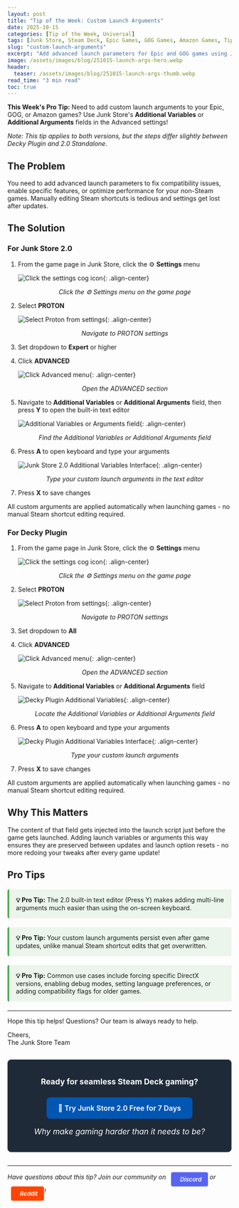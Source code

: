 ```yaml
---
layout: post
title: "Tip of the Week: Custom Launch Arguments"
date: 2025-10-15
categories: [Tip of the Week, Universal]
tags: [Junk Store, Steam Deck, Epic Games, GOG Games, Amazon Games, Tips & Tricks, Advanced Settings, Proton]
slug: "custom-launch-arguments"
excerpt: "Add advanced launch parameters for Epic and GOG games using Junk Store's Advanced settings. 2.0 includes a built-in text editor for easier configuration."
image: /assets/images/blog/251015-launch-args-hero.webp
header:
  teaser: /assets/images/blog/251015-launch-args-thumb.webp
read_time: "3 min read"
toc: true
---
```


**This Week's Pro Tip:** Need to add custom launch arguments to your Epic, GOG, or Amazon games? Use Junk Store's **Additional Variables** or **Additional Arguments** fields in the Advanced settings!

*Note: This tip applies to both versions, but the steps differ slightly between Decky Plugin and 2.0 Standalone.*

<h2 style="text-align: left !important; margin-left: 0;">The Problem</h2>

You need to add advanced launch parameters to fix compatibility issues, enable specific features, or optimize performance for your non-Steam games. Manually editing Steam shortcuts is tedious and settings get lost after updates.

<h2 style="text-align: left !important; margin-left: 0;">The Solution</h2>

### For Junk Store 2.0

1. From the game page in Junk Store, click the ⚙️ **Settings** menu

   ![Click the settings cog icon](/assets/images/blog/cogicon.webp){: .align-center}
   <p style="text-align: center; font-style: italic;">Click the ⚙️ Settings menu on the game page</p>

2. Select **PROTON**

   ![Select Proton from settings](/assets/images/blog/protonmenu.webp){: .align-center}
   <p style="text-align: center; font-style: italic;">Navigate to PROTON settings</p>

3. Set dropdown to **Expert** or higher

4. Click **ADVANCED**

   ![Click Advanced menu](/assets/images/blog/advancedmenu.webp){: .align-center}
   <p style="text-align: center; font-style: italic;">Open the ADVANCED section</p>

5. Navigate to **Additional Variables** or **Additional Arguments** field, then press **Y** to open the built-in text editor

   ![Additional Variables or Arguments field](/assets/images/blog/addargs.webp){: .align-center}
   <p style="text-align: center; font-style: italic;">Find the Additional Variables or Additional Arguments field</p>

6. Press **A** to open keyboard and type your arguments

   ![Junk Store 2.0 Additional Variables Interface](/assets/images/blog/2.0-addvar.jpg){: .align-center}
   <p style="text-align: center; font-style: italic;">Type your custom launch arguments in the text editor</p>

7. Press **X** to save changes

All custom arguments are applied automatically when launching games - no manual Steam shortcut editing required.

### For Decky Plugin

1. From the game page in Junk Store, click the ⚙️ **Settings** menu

   ![Click the settings cog icon](/assets/images/blog/cogicon.webp){: .align-center}
   <p style="text-align: center; font-style: italic;">Click the ⚙️ Settings menu on the game page</p>

2. Select **PROTON**

   ![Select Proton from settings](/assets/images/blog/protonmenu.webp){: .align-center}
   <p style="text-align: center; font-style: italic;">Navigate to PROTON settings</p>

3. Set dropdown to **All**

4. Click **ADVANCED**

   ![Click Advanced menu](/assets/images/blog/advancedmenu.webp){: .align-center}
   <p style="text-align: center; font-style: italic;">Open the ADVANCED section</p>

5. Navigate to **Additional Variables** or **Additional Arguments** field

   ![Decky Plugin Additional Variables](/assets/images/blog/deckyargsvars.webp){: .align-center}
   <p style="text-align: center; font-style: italic;">Locate the Additional Variables or Additional Arguments field</p>

6. Press **A** to open keyboard and type your arguments

   ![Decky Plugin Additional Variables Interface](/assets/images/blog/decky-advar.jpg){: .align-center}
   <p style="text-align: center; font-style: italic;">Type your custom launch arguments</p>

7. Press **X** to save changes

All custom arguments are applied automatically when launching games - no manual Steam shortcut editing required.

<h2 style="text-align: left !important; margin-left: 0;">Why This Matters</h2>

The content of that field gets injected into the launch script just before the game gets launched. Adding launch variables or arguments this way ensures they are preserved between updates and launch option resets - no more redoing your tweaks after every game update!

<h2 style="text-align: left !important; margin-left: 0;">Pro Tips</h2>

<div class="tip-callout">
  <strong>💡 Pro Tip:</strong> The 2.0 built-in text editor (Press Y) makes adding multi-line arguments much easier than using the on-screen keyboard.
</div>

<div class="tip-callout">
  <strong>💡 Pro Tip:</strong> Your custom launch arguments persist even after game updates, unlike manual Steam shortcut edits that get overwritten.
</div>

<div class="tip-callout">
  <strong>💡 Pro Tip:</strong> Common use cases include forcing specific DirectX versions, enabling debug modes, setting language preferences, or adding compatibility flags for older games.
</div>

---

Hope this tip helps! Questions? Our team is always ready to help.

Cheers,<br>
The Junk Store Team

<div class="inline-blog-cta">
  <p><strong>Ready for seamless Steam Deck gaming?</strong></p>
  <a href="/buy_now/" class="inline-blog-cta-button">
    🚀 Try Junk Store 2.0 Free for 7 Days
  </a>
  <p class="inline-cta-subtext">Why make gaming harder than it needs to be?</p>
</div>

---

*Have questions about this tip? Join our community on <a href="https://discord.gg/6mRUhR6Teh" target="_blank" rel="noopener" class="community-btn discord-btn"><i class="fab fa-discord" style="margin-right: 6px;"></i>Discord</a> or <a href="https://www.reddit.com/r/JunkStore" target="_blank" rel="noopener" class="community-btn reddit-btn"><i class="fab fa-reddit" style="margin-right: 6px;"></i>Reddit</a>!*

<style>
/* Callout boxes */
.tip-callout {
  background: rgba(76, 175, 80, 0.1);
  border-left: 4px solid #4caf50;
  padding: 15px;
  margin: 20px 0;
  border-radius: 4px;
}

.community-btn {
  display: inline-flex;
  align-items: center;
  padding: 6px 12px;
  border-radius: 4px;
  text-decoration: none;
  font-weight: 600;
  font-size: 13px;
  transition: all 0.2s ease;
  border: 2px solid transparent;
  margin-left: 8px;
  color: white !important;
}

.discord-btn {
  background: #5865f2;
}

.reddit-btn {
  background: #ff4500;
}

.community-btn:hover {
  transform: translateY(-1px);
  box-shadow: 0 4px 12px rgba(0, 0, 0, 0.3);
  text-decoration: none;
  color: white !important;
  opacity: 0.9;
}

.inline-blog-cta {
  text-align: center;
  background: #1e2a38;
  border-radius: 8px;
  padding: 20px;
  margin: 30px 0;
  border: 1px solid #3a4a5c;
}

.inline-blog-cta p {
  margin-bottom: 15px;
  color: #fff;
  font-size: 1.1rem;
}

.inline-blog-cta-button {
  display: inline-block;
  background: #0056b3;
  color: #fff !important;
  padding: 12px 24px;
  border-radius: 8px;
  text-decoration: none;
  font-weight: 600;
  font-size: 1rem;
  transition: all 0.3s ease;
  margin: 10px 0;
  border: 2px solid #0056b3;
}

.inline-blog-cta-button:hover,
.inline-blog-cta-button:visited,
.inline-blog-cta-button:visited:hover {
  background: #004494;
  border-color: #004494;
  color: #fff !important;
  transform: translateY(-2px);
  box-shadow: 0 4px 15px rgba(0, 86, 179, 0.4);
  text-decoration: none;
}

.inline-cta-subtext {
  margin-top: 8px;
  color: #cceeff;
  font-size: 0.9rem;
  font-style: italic;
}
</style>